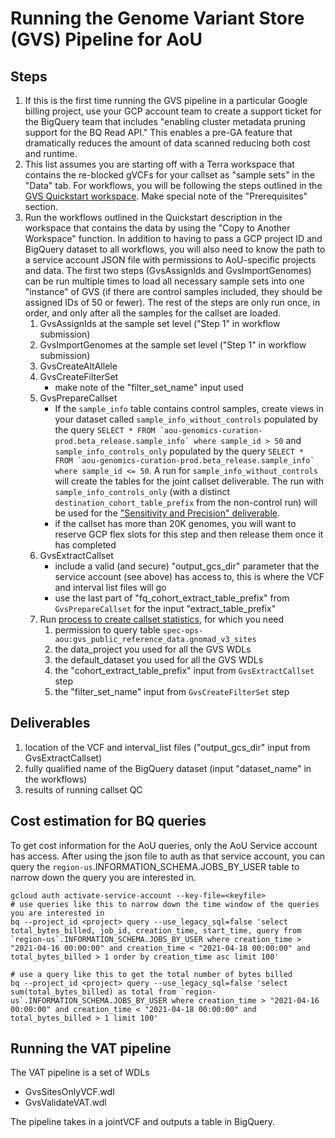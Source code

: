 # Running the Genome Variant Store (GVS) Pipeline for AoU

## Steps
1. If this is the first time running the GVS pipeline in a particular Google billing project, use your GCP account team to create a support ticket for the BigQuery team that includes "enabling cluster metadata pruning support for the BQ Read API." This enables a pre-GA feature that dramatically reduces the amount of data scanned reducing both cost and runtime.
2. This list assumes you are starting off with a Terra workspace that contains the re-blocked gVCFs for your callset as "sample sets" in the "Data" tab. For workflows, you will be following the steps outlined in the [GVS Quickstart workspace](https://app.terra.bio/#workspaces/broad-dsde-firecloud-billing/Genomic%20Variant%20Store%20-%20GVS%20Quickstart).  Make special note of the "Prerequisites" section.
3. Run the workflows outlined in the Quickstart description in the workspace that contains the data by using the "Copy to Another Workspace" function.  In addition to having to pass a GCP project ID and BigQuery dataset to all workflows, you will also need to know the path to a service account JSON file with permissions to AoU-specific projects and data. The first two steps (GvsAssignIds and GvsImportGenomes) can be run multiple times to load all necessary sample sets into one "instance" of GVS (if there are control samples included, they should be assigned IDs of 50 or fewer).  The rest of the steps are only run once, in order, and only after all the samples for the callset are loaded.
    1. GvsAssignIds at the sample set level ("Step 1" in workflow submission)
    2. GvsImportGenomes at the sample set level ("Step 1" in workflow submission)
    3. GvsCreateAltAllele
    4. GvsCreateFilterSet
        - make note of the "filter_set_name" input used
    5. GvsPrepareCallset
        - If the ```sample_info``` table contains control samples, create views in your dataset called ```sample_info_without_controls``` populated by the query ```SELECT * FROM `aou-genomics-curation-prod.beta_release.sample_info` where sample_id > 50``` and ```sample_info_controls_only``` populated by the query ```SELECT * FROM `aou-genomics-curation-prod.beta_release.sample_info` where sample_id <= 50```. A run for ```sample_info_without_controls``` will create the tables for the joint callset deliverable.  The run with ```sample_info_controls_only```  (with a distinct `destination_cohort_table_prefix` from the non-control run) will be used for the ["Sensitivity and Precision" deliverable](tieout/AoU_SENSITIVITY_PRECISION.md).
        - if the callset has more than 20K genomes, you will want to reserve GCP flex slots for this step and then release them once it has completed
    6. GvsExtractCallset
        - include a valid (and secure) "output_gcs_dir" parameter that the service account (see above) has access to, this is where the VCF and interval list files  will go
        - use the last part of "fq_cohort_extract_table_prefix" from `GvsPrepareCallset` for the input "extract_table_prefix"
    7. Run [process to create callset statistics](callset_QC/README.md), for which you need
        1. permission to query table `spec-ops-aou:gvs_public_reference_data.gnomad_v3_sites`
        2. the data_project you used for all the GVS WDLs
        3. the default_dataset you used for all the GVS WDLs
        4. the "cohort_extract_table_prefix" input from `GvsExtractCallset` step
        5. the "filter_set_name" input from `GvsCreateFilterSet` step

## Deliverables
1. location of the VCF and interval_list files ("output_gcs_dir" input from GvsExtractCallset)
2. fully qualified name of the BigQuery dataset (input "dataset_name" in the workflows)
3. results of running callset QC

## Cost estimation for BQ queries
To get cost information for the AoU queries, only the AoU Service account has access.
After using the json file to auth as that service account, you can query the
`region-us`.INFORMATION_SCHEMA.JOBS_BY_USER table to narrow down the query you are interested in.
```
gcloud auth activate-service-account --key-file=<keyfile>
# use queries like this to narrow down the time window of the queries you are interested in
bq --project_id <project> query --use_legacy_sql=false 'select total_bytes_billed, job_id, creation_time, start_time, query from `region-us`.INFORMATION_SCHEMA.JOBS_BY_USER where creation_time > "2021-04-16 00:00:00" and creation_time < "2021-04-18 00:00:00" and total_bytes_billed > 1 order by creation_time asc limit 100'

# use a query like this to get the total number of bytes billed
bq --project_id <project> query --use_legacy_sql=false 'select sum(total_bytes_billed) as total from `region-us`.INFORMATION_SCHEMA.JOBS_BY_USER where creation_time > "2021-04-16 00:00:00" and creation_time < "2021-04-18 00:00:00" and total_bytes_billed > 1 limit 100'
```

## Running the VAT pipeline
The VAT pipeline is a set of WDLs
- GvsSitesOnlyVCF.wdl
- GvsValidateVAT.wdl

The pipeline takes in a jointVCF and outputs a table in BigQuery.
